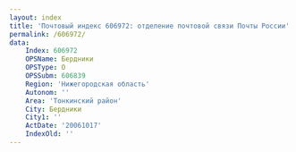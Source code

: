 ```yaml
---
layout: index
title: 'Почтовый индекс 606972: отделение почтовой связи Почты России'
permalink: /606972/
data:
    Index: 606972
    OPSName: Бердники
    OPSType: О
    OPSSubm: 606839
    Region: 'Нижегородская область'
    Autonom: ''
    Area: 'Тонкинский район'
    City: Бердники
    City1: ''
    ActDate: '20061017'
    IndexOld: ''
---
```

